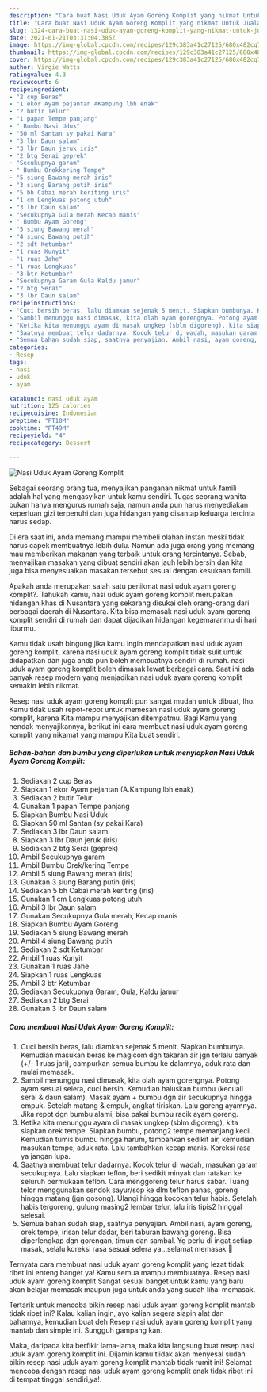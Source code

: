 ```yaml
---
description: "Cara buat Nasi Uduk Ayam Goreng Komplit yang nikmat Untuk Jualan"
title: "Cara buat Nasi Uduk Ayam Goreng Komplit yang nikmat Untuk Jualan"
slug: 1324-cara-buat-nasi-uduk-ayam-goreng-komplit-yang-nikmat-untuk-jualan
date: 2021-01-21T03:31:04.385Z
image: https://img-global.cpcdn.com/recipes/129c383a41c27125/680x482cq70/nasi-uduk-ayam-goreng-komplit-foto-resep-utama.jpg
thumbnail: https://img-global.cpcdn.com/recipes/129c383a41c27125/680x482cq70/nasi-uduk-ayam-goreng-komplit-foto-resep-utama.jpg
cover: https://img-global.cpcdn.com/recipes/129c383a41c27125/680x482cq70/nasi-uduk-ayam-goreng-komplit-foto-resep-utama.jpg
author: Virgie Watts
ratingvalue: 4.3
reviewcount: 6
recipeingredient:
- "2 cup Beras"
- "1 ekor Ayam pejantan AKampung lbh enak"
- "2 butir Telur"
- "1 papan Tempe panjang"
- " Bumbu Nasi Uduk"
- "50 ml Santan sy pakai Kara"
- "3 lbr Daun salam"
- "3 lbr Daun jeruk iris"
- "2 btg Serai geprek"
- "Secukupnya garam"
- " Bumbu Orekkering Tempe"
- "5 siung Bawang merah iris"
- "3 siung Barang putih iris"
- "5 bh Cabai merah keriting iris"
- "1 cm Lengkuas potong utuh"
- "3 lbr Daun salam"
- "Secukupnya Gula merah Kecap manis"
- " Bumbu Ayam Goreng"
- "5 siung Bawang merah"
- "4 siung Bawang putih"
- "2 sdt Ketumbar"
- "1 ruas Kunyit"
- "1 ruas Jahe"
- "1 ruas Lengkuas"
- "3 btr Ketumbar"
- "Secukupnya Garam Gula Kaldu jamur"
- "2 btg Serai"
- "3 lbr Daun salam"
recipeinstructions:
- "Cuci bersih beras, lalu diamkan sejenak 5 menit. Siapkan bumbunya. Kemudian masukan beras ke magicom dgn takaran air jgn terlalu banyak (+/- 1 ruas jari), campurkan semua bumbu ke dalamnya, aduk rata dan mulai memasak."
- "Sambil menunggu nasi dimasak, kita olah ayam gorengnya. Potong ayam sesuai selera, cuci bersih. Kemudian haluskan bumbu (kecuali serai &amp; daun salam). Masak ayam + bumbu dgn air secukupnya hingga empuk. Setelah matang &amp; empuk, angkat tiriskan. Lalu goreng ayamnya. Jika repot dgn bumbu alami, bisa pakai bumbu racik ayam goreng."
- "Ketika kita menunggu ayam di masak ungkep (sblm digoreng), kita siapkan orek tempe. Siapkan bumbu, potong2 tempe memanjang kecil. Kemudian tumis bumbu hingga harum, tambahkan sedikit air, kemudian masukan tempe, aduk rata. Lalu tambahkan kecap manis. Koreksi rasa ya jangan lupa."
- "Saatnya membuat telur dadarnya. Kocok telur di wadah, masukan garam secukupnya. Lalu siapkan teflon, beri sedikit minyak dan ratakan ke seluruh permukaan teflon. Cara menggoreng telur harus sabar. Tuang telor menggunakan sendok sayur/sop ke dlm teflon panas, goreng hingga matang (jgn gosong). Ulangi hingga kocokan telur habis. Setelah habis tergoreng, gulung masing2 lembar telur, lalu iris tipis2 hinggal selesai."
- "Semua bahan sudah siap, saatnya penyajian. Ambil nasi, ayam goreng, orek tempe, irisan telur dadar, beri taburan bawang goreng. Bisa diperlengkap dgn gorengan, timun dan sambal. Yg perlu di ingat setiap masak, selalu koreksi rasa sesuai selera ya...selamat memasak 🤗"
categories:
- Resep
tags:
- nasi
- uduk
- ayam

katakunci: nasi uduk ayam 
nutrition: 125 calories
recipecuisine: Indonesian
preptime: "PT10M"
cooktime: "PT49M"
recipeyield: "4"
recipecategory: Dessert

---
```



![Nasi Uduk Ayam Goreng Komplit](https://img-global.cpcdn.com/recipes/129c383a41c27125/680x482cq70/nasi-uduk-ayam-goreng-komplit-foto-resep-utama.jpg)

Sebagai seorang orang tua, menyajikan panganan nikmat untuk famili adalah hal yang mengasyikan untuk kamu sendiri. Tugas seorang  wanita bukan hanya mengurus rumah saja, namun anda pun harus menyediakan keperluan gizi terpenuhi dan juga hidangan yang disantap keluarga tercinta harus sedap.

Di era  saat ini, anda memang mampu membeli olahan instan meski tidak harus capek membuatnya lebih dulu. Namun ada juga orang yang memang mau memberikan makanan yang terbaik untuk orang tercintanya. Sebab, menyajikan masakan yang dibuat sendiri akan jauh lebih bersih dan kita juga bisa menyesuaikan masakan tersebut sesuai dengan kesukaan famili. 



Apakah anda merupakan salah satu penikmat nasi uduk ayam goreng komplit?. Tahukah kamu, nasi uduk ayam goreng komplit merupakan hidangan khas di Nusantara yang sekarang disukai oleh orang-orang dari berbagai daerah di Nusantara. Kita bisa memasak nasi uduk ayam goreng komplit sendiri di rumah dan dapat dijadikan hidangan kegemaranmu di hari liburmu.

Kamu tidak usah bingung jika kamu ingin mendapatkan nasi uduk ayam goreng komplit, karena nasi uduk ayam goreng komplit tidak sulit untuk didapatkan dan juga anda pun boleh membuatnya sendiri di rumah. nasi uduk ayam goreng komplit boleh dimasak lewat berbagai cara. Saat ini ada banyak resep modern yang menjadikan nasi uduk ayam goreng komplit semakin lebih nikmat.

Resep nasi uduk ayam goreng komplit pun sangat mudah untuk dibuat, lho. Kamu tidak usah repot-repot untuk memesan nasi uduk ayam goreng komplit, karena Kita mampu menyajikan ditempatmu. Bagi Kamu yang hendak menyajikannya, berikut ini cara membuat nasi uduk ayam goreng komplit yang nikamat yang mampu Kita buat sendiri.

<!--inarticleads1-->

##### Bahan-bahan dan bumbu yang diperlukan untuk menyiapkan Nasi Uduk Ayam Goreng Komplit:

1. Sediakan 2 cup Beras
1. Siapkan 1 ekor Ayam pejantan (A.Kampung lbh enak)
1. Sediakan 2 butir Telur
1. Gunakan 1 papan Tempe panjang
1. Siapkan  Bumbu Nasi Uduk
1. Siapkan 50 ml Santan (sy pakai Kara)
1. Sediakan 3 lbr Daun salam
1. Siapkan 3 lbr Daun jeruk (iris)
1. Sediakan 2 btg Serai (geprek)
1. Ambil Secukupnya garam
1. Ambil  Bumbu Orek/kering Tempe
1. Ambil 5 siung Bawang merah (iris)
1. Gunakan 3 siung Barang putih (iris)
1. Sediakan 5 bh Cabai merah keriting (iris)
1. Gunakan 1 cm Lengkuas potong utuh
1. Ambil 3 lbr Daun salam
1. Gunakan Secukupnya Gula merah, Kecap manis
1. Siapkan  Bumbu Ayam Goreng
1. Sediakan 5 siung Bawang merah
1. Ambil 4 siung Bawang putih
1. Sediakan 2 sdt Ketumbar
1. Ambil 1 ruas Kunyit
1. Gunakan 1 ruas Jahe
1. Siapkan 1 ruas Lengkuas
1. Ambil 3 btr Ketumbar
1. Sediakan Secukupnya Garam, Gula, Kaldu jamur
1. Sediakan 2 btg Serai
1. Gunakan 3 lbr Daun salam




<!--inarticleads2-->

##### Cara membuat Nasi Uduk Ayam Goreng Komplit:

1. Cuci bersih beras, lalu diamkan sejenak 5 menit. Siapkan bumbunya. Kemudian masukan beras ke magicom dgn takaran air jgn terlalu banyak (+/- 1 ruas jari), campurkan semua bumbu ke dalamnya, aduk rata dan mulai memasak.
1. Sambil menunggu nasi dimasak, kita olah ayam gorengnya. Potong ayam sesuai selera, cuci bersih. Kemudian haluskan bumbu (kecuali serai &amp; daun salam). Masak ayam + bumbu dgn air secukupnya hingga empuk. Setelah matang &amp; empuk, angkat tiriskan. Lalu goreng ayamnya. Jika repot dgn bumbu alami, bisa pakai bumbu racik ayam goreng.
1. Ketika kita menunggu ayam di masak ungkep (sblm digoreng), kita siapkan orek tempe. Siapkan bumbu, potong2 tempe memanjang kecil. Kemudian tumis bumbu hingga harum, tambahkan sedikit air, kemudian masukan tempe, aduk rata. Lalu tambahkan kecap manis. Koreksi rasa ya jangan lupa.
1. Saatnya membuat telur dadarnya. Kocok telur di wadah, masukan garam secukupnya. Lalu siapkan teflon, beri sedikit minyak dan ratakan ke seluruh permukaan teflon. Cara menggoreng telur harus sabar. Tuang telor menggunakan sendok sayur/sop ke dlm teflon panas, goreng hingga matang (jgn gosong). Ulangi hingga kocokan telur habis. Setelah habis tergoreng, gulung masing2 lembar telur, lalu iris tipis2 hinggal selesai.
1. Semua bahan sudah siap, saatnya penyajian. Ambil nasi, ayam goreng, orek tempe, irisan telur dadar, beri taburan bawang goreng. Bisa diperlengkap dgn gorengan, timun dan sambal. Yg perlu di ingat setiap masak, selalu koreksi rasa sesuai selera ya...selamat memasak 🤗




Ternyata cara membuat nasi uduk ayam goreng komplit yang lezat tidak ribet ini enteng banget ya! Kamu semua mampu membuatnya. Resep nasi uduk ayam goreng komplit Sangat sesuai banget untuk kamu yang baru akan belajar memasak maupun juga untuk anda yang sudah lihai memasak.

Tertarik untuk mencoba bikin resep nasi uduk ayam goreng komplit mantab tidak ribet ini? Kalau kalian ingin, ayo kalian segera siapin alat dan bahannya, kemudian buat deh Resep nasi uduk ayam goreng komplit yang mantab dan simple ini. Sungguh gampang kan. 

Maka, daripada kita berfikir lama-lama, maka kita langsung buat resep nasi uduk ayam goreng komplit ini. Dijamin kamu tiidak akan menyesal sudah bikin resep nasi uduk ayam goreng komplit mantab tidak rumit ini! Selamat mencoba dengan resep nasi uduk ayam goreng komplit enak tidak ribet ini di tempat tinggal sendiri,ya!.

